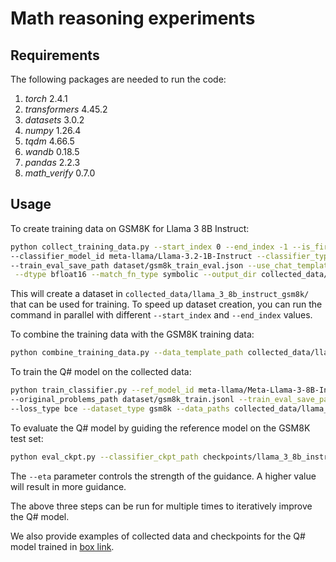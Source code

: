 # Math reasoning experiments

## Requirements
The following packages are needed to run the code:
1. *torch* 2.4.1
2. *transformers* 4.45.2
3. *datasets* 3.0.2
4. *numpy* 1.26.4
5. *tqdm* 4.66.5
6. *wandb* 0.18.5
7. *pandas* 2.2.3
8. *math_verify* 0.7.0

## Usage

To create training data on GSM8K for Llama 3 8B Instruct:
```bash
python collect_training_data.py --start_index 0 --end_index -1 --is_first_round 1 --ref_model_id meta-llama/Meta-Llama-3-8B-Instruct \
--classifier_model_id meta-llama/Llama-3.2-1B-Instruct --classifier_type V --inference_mode bernoulli --loss_type bce --use_bias 0 --data_path dataset/gsm8k_train.jsonl \
--train_eval_save_path dataset/gsm8k_train_eval.json --use_chat_template 1 --eta 0 --temperature 0.8 --top_p 0.9 --max_new_tokens 1024 \
 --dtype bfloat16 --match_fn_type symbolic --output_dir collected_data/llama_3_8b_instruct_gsm8k/
```
This will create a dataset in `collected_data/llama_3_8b_instruct_gsm8k/` that can be used for training. To speed up dataset creation, you can run the command in parallel with different `--start_index` and `--end_index` values.

To combine the training data with the GSM8K training data:
```bash
python combine_training_data.py --data_template_path collected_data/llama_3_8b_instruct_gsm8k/ --data_path dataset/gsm8k_train.jsonl --train_eval_save_path dataset/gsm8k_train_eval.json
```

To train the Q# model on the collected data:
```bash
python train_classifier.py --ref_model_id meta-llama/Meta-Llama-3-8B-Instruct --classifier_model_id meta-llama/Llama-3.2-1B-Instruct \
--original_problems_path dataset/gsm8k_train.jsonl --train_eval_save_path dataset/gsm8k_train_eval.json --init_mode reuse --inference_mode bernoulli \
--loss_type bce --dataset_type gsm8k --data_paths collected_data/llama_3_8b_instruct_gsm8k/all_train_data.jsonl --drop_no_variation 1 --eta 1 --output_dir checkpoints/llama_3_8b_instruct_gsm8k/ --num_epochs 5
```

To evaluate the Q# model by guiding the reference model on the GSM8K test set:
```bash
python eval_ckpt.py --classifier_ckpt_path checkpoints/llama_3_8b_instruct_gsm8k/ckpt_15000/ --eta 10 --data_path dataset/gsm8k_test.jsonl --train_eval_save_path dataset/gsm8k_test_eval.json
```
The `--eta` parameter controls the strength of the guidance. A higher value will result in more guidance.

The above three steps can be run for multiple times to iteratively improve the Q# model.

We also provide examples of collected data and checkpoints for the Q# model trained in [box link](https://cornell.box.com/s/quqoizybla1hnlk0uuyoxrqh2sna2qtc).

